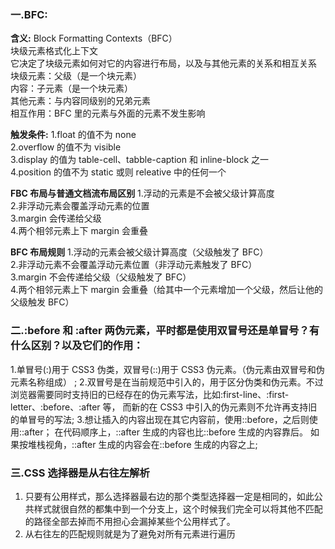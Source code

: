 ﻿### 一.BFC:

**含义:**
Block Formatting Contexts（BFC）  
块级元素格式化上下文  
它决定了块级元素如何对它的内容进行布局，以及与其他元素的关系和相互关系  
块级元素：父级（是一个块元素）  
内容：子元素（是一个块元素）  
其他元素：与内容同级别的兄弟元素  
相互作用：BFC 里的元素与外面的元素不发生影响

**触发条件:**
1.float 的值不为 none  
2.overflow 的值不为 visible  
3.display 的值为 table-cell、tabble-caption 和 inline-block 之一  
4.position 的值不为 static 或则 releative 中的任何一个

**FBC 布局与普通文档流布局区别** 1.浮动的元素是不会被父级计算高度  
2.非浮动元素会覆盖浮动元素的位置  
3.margin 会传递给父级  
4.两个相邻元素上下 margin 会重叠

**BFC 布局规则** 1.浮动的元素会被父级计算高度（父级触发了 BFC）  
2.非浮动元素不会覆盖浮动元素位置（非浮动元素触发了 BFC）  
3.margin 不会传递给父级（父级触发了 BFC）  
4.两个相邻元素上下 margin 会重叠（给其中一个元素增加一个父级，然后让他的父级触发 BFC）

### 二.:before 和 :after 两伪元素，平时都是使用双冒号还是单冒号？有什么区别？以及它们的作用：

1.单冒号(:)用于 CSS3 伪类，双冒号(::)用于 CSS3 伪元素。（伪元素由双冒号和伪元素名称组成） ; 2.双冒号是在当前规范中引入的，用于区分伪类和伪元素。不过浏览器需要同时支持旧的已经存在的伪元素写法，比如:first-line、:first-letter、:before、:after 等，
而新的在 CSS3 中引入的伪元素则不允许再支持旧的单冒号的写法; 3.想让插入的内容出现在其它内容前，使用::before，之后则使用::after； 在代码顺序上，::after 生成的内容也比::before 生成的内容靠后。
如果按堆栈视角，::after 生成的内容会在::before 生成的内容之上;

### 三.CSS 选择器是从右往左解析

1. 只要有公用样式，那么选择器最右边的那个类型选择器一定是相同的，如此公共样式就很自然的都集中到一个分支上，这个时候我们完全可以将其他不匹配的路径全部去掉而不用担心会漏掉某些个公用样式了。
2. 从右往左的匹配规则就是为了避免对所有元素进行遍历
